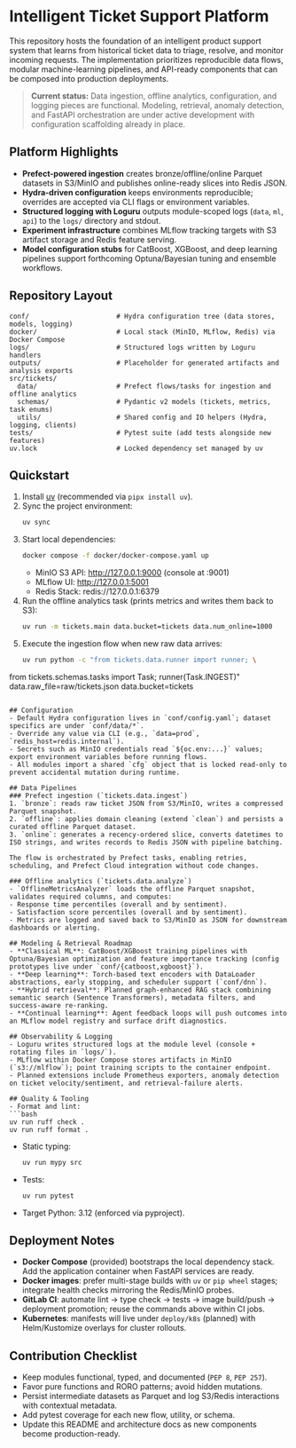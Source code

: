 # Intelligent Ticket Support Platform

This repository hosts the foundation of an intelligent product support system that learns from historical ticket data to triage, resolve, and monitor incoming requests. The implementation prioritizes reproducible data flows, modular machine-learning pipelines, and API-ready components that can be composed into production deployments.

> **Current status:** Data ingestion, offline analytics, configuration, and logging pieces are functional. Modeling, retrieval, anomaly detection, and FastAPI orchestration are under active development with configuration scaffolding already in place.

## Platform Highlights
- **Prefect-powered ingestion** creates bronze/offline/online Parquet datasets in S3/MinIO and publishes online-ready slices into Redis JSON.
- **Hydra-driven configuration** keeps environments reproducible; overrides are accepted via CLI flags or environment variables.
- **Structured logging with Loguru** outputs module-scoped logs (`data`, `ml`, `api`) to the `logs/` directory and stdout.
- **Experiment infrastructure** combines MLflow tracking targets with S3 artifact storage and Redis feature serving.
- **Model configuration stubs** for CatBoost, XGBoost, and deep learning pipelines support forthcoming Optuna/Bayesian tuning and ensemble workflows.

## Repository Layout
```
conf/                      # Hydra configuration tree (data stores, models, logging)
docker/                    # Local stack (MinIO, MLflow, Redis) via Docker Compose
logs/                      # Structured logs written by Loguru handlers
outputs/                   # Placeholder for generated artifacts and analysis exports
src/tickets/
  data/                    # Prefect flows/tasks for ingestion and offline analytics
  schemas/                 # Pydantic v2 models (tickets, metrics, task enums)
  utils/                   # Shared config and IO helpers (Hydra, logging, clients)
tests/                     # Pytest suite (add tests alongside new features)
uv.lock                    # Locked dependency set managed by uv
```

## Quickstart
1. Install [uv](https://github.com/astral-sh/uv) (recommended via `pipx install uv`).
2. Sync the project environment:
   ```bash
   uv sync
   ```
3. Start local dependencies:
   ```bash
   docker compose -f docker/docker-compose.yaml up
   ```
   - MinIO S3 API: http://127.0.0.1:9000 (console at :9001)
   - MLflow UI: http://127.0.0.1:5001
   - Redis Stack: redis://127.0.0.1:6379
4. Run the offline analytics task (prints metrics and writes them back to S3):
   ```bash
   uv run -m tickets.main data.bucket=tickets data.num_online=1000
   ```
5. Execute the ingestion flow when new raw data arrives:
   ```bash
   uv run python -c "from tickets.data.runner import runner; \
from tickets.schemas.tasks import Task; runner(Task.INGEST)" \
data.raw_file=raw/tickets.json data.bucket=tickets
   ```

## Configuration
- Default Hydra configuration lives in `conf/config.yaml`; dataset specifics are under `conf/data/*`.
- Override any value via CLI (e.g., `data=prod`, `redis_host=redis.internal`).
- Secrets such as MinIO credentials read `${oc.env:...}` values; export environment variables before running flows.
- All modules import a shared `cfg` object that is locked read-only to prevent accidental mutation during runtime.

## Data Pipelines
### Prefect ingestion (`tickets.data.ingest`)
1. `bronze`: reads raw ticket JSON from S3/MinIO, writes a compressed Parquet snapshot.
2. `offline`: applies domain cleaning (extend `clean`) and persists a curated offline Parquet dataset.
3. `online`: generates a recency-ordered slice, converts datetimes to ISO strings, and writes records to Redis JSON with pipeline batching.

The flow is orchestrated by Prefect tasks, enabling retries, scheduling, and Prefect Cloud integration without code changes.

### Offline analytics (`tickets.data.analyze`)
- `OfflineMetricsAnalyzer` loads the offline Parquet snapshot, validates required columns, and computes:
  - Response time percentiles (overall and by sentiment).
  - Satisfaction score percentiles (overall and by sentiment).
- Metrics are logged and saved back to S3/MinIO as JSON for downstream dashboards or alerting.

## Modeling & Retrieval Roadmap
- **Classical ML**: CatBoost/XGBoost training pipelines with Optuna/Bayesian optimization and feature importance tracking (config prototypes live under `conf/{catboost,xgboost}`).
- **Deep learning**: Torch-based text encoders with DataLoader abstractions, early stopping, and scheduler support (`conf/dnn`).
- **Hybrid retrieval**: Planned graph-enhanced RAG stack combining semantic search (Sentence Transformers), metadata filters, and success-aware re-ranking.
- **Continual learning**: Agent feedback loops will push outcomes into an MLflow model registry and surface drift diagnostics.

## Observability & Logging
- Loguru writes structured logs at the module level (console + rotating files in `logs/`).
- MLflow within Docker Compose stores artifacts in MinIO (`s3://mlflow`); point training scripts to the container endpoint.
- Planned extensions include Prometheus exporters, anomaly detection on ticket velocity/sentiment, and retrieval-failure alerts.

## Quality & Tooling
- Format and lint:
  ```bash
  uv run ruff check .
  uv run ruff format .
  ```
- Static typing:
  ```bash
  uv run mypy src
  ```
- Tests:
  ```bash
  uv run pytest
  ```
- Target Python: 3.12 (enforced via pyproject).

## Deployment Notes
- **Docker Compose** (provided) bootstraps the local dependency stack. Add the application container when FastAPI services are ready.
- **Docker images**: prefer multi-stage builds with `uv` or `pip wheel` stages; integrate health checks mirroring the Redis/MinIO probes.
- **GitLab CI**: automate lint → type check → tests → image build/push → deployment promotion; reuse the commands above within CI jobs.
- **Kubernetes**: manifests will live under `deploy/k8s` (planned) with Helm/Kustomize overlays for cluster rollouts.

## Contribution Checklist
- Keep modules functional, typed, and documented (`PEP 8`, `PEP 257`).
- Favor pure functions and RORO patterns; avoid hidden mutations.
- Persist intermediate datasets as Parquet and log S3/Redis interactions with contextual metadata.
- Add pytest coverage for each new flow, utility, or schema.
- Update this README and architecture docs as new components become production-ready.
